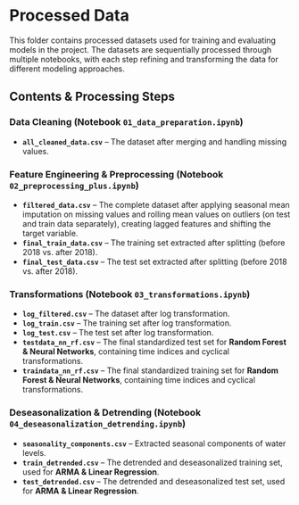 # Processed Data

This folder contains processed datasets used for training and evaluating models in the project. The datasets are sequentially processed through multiple notebooks, with each step refining and transforming the data for different modeling approaches.

## Contents & Processing Steps

### Data Cleaning (Notebook `01_data_preparation.ipynb`)
- **`all_cleaned_data.csv`** – The dataset after merging and handling missing values.

### Feature Engineering & Preprocessing (Notebook `02_preprocessing_plus.ipynb`)
- **`filtered_data.csv`** – The complete dataset after applying seasonal mean imputation on missing values and rolling mean values on outliers (on test and train data separately), creating lagged features and shifting the target variable.
- **`final_train_data.csv`** – The training set extracted after splitting (before 2018 vs. after 2018).
- **`final_test_data.csv`** – The test set extracted after splitting (before 2018 vs. after 2018).

### Transformations (Notebook `03_transformations.ipynb`)
- **`log_filtered.csv`** – The dataset after log transformation.
- **`log_train.csv`** – The training set after log transformation.
- **`log_test.csv`** – The test set after log transformation.
- **`testdata_nn_rf.csv`** – The final standardized test set for **Random Forest & Neural Networks**, containing time indices and cyclical transformations.
- **`traindata_nn_rf.csv`** – The final standardized training set for **Random Forest & Neural Networks**, containing time indices and cyclical transformations.

### Deseasonalization & Detrending (Notebook `04_deseasonalization_detrending.ipynb`)
- **`seasonality_components.csv`** – Extracted seasonal components of water levels.
- **`train_detrended.csv`** – The detrended and deseasonalized training set, used for **ARMA & Linear Regression**.
- **`test_detrended.csv`** – The detrended and deseasonalized test set, used for **ARMA & Linear Regression**.

